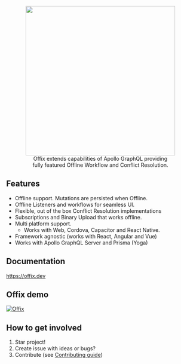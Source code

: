 <p align="center">
  <img width="400" src="https://github.com/aerogear/offix/raw/master/resources/logo.png">
  <br/>
  Offix extends capabilities of Apollo GraphQL providing</br>
  fully featured Offline Workflow and Conflict Resolution.
</p>

## Features

- Offline support. Mutations are persisted when Offline.
- Offline Listeners and workflows for seamless UI.
- Flexible, out of the box Conflict Resolution implementations
- Subscriptions and Binary Upload that works offline.
- Multi platform support.
    - Works with Web, Cordova, Capacitor and React Native.
- Framework agnostic (works with React, Angular and Vue)
- Works with Apollo GraphQL Server and Prisma (Yoga)

## Documentation

https://offix.dev

## Offix demo

[![Offix](http://img.youtube.com/vi/CrYinCtTHds/0.jpg)](http://www.youtube.com/watch?v=CrYinCtTHds "Offix")

## How to get involved

1) Star project!
2) Create issue with ideas or bugs?
3) Contribute (see [Contributing guide](./.github/CONTRIBUTING.md))
